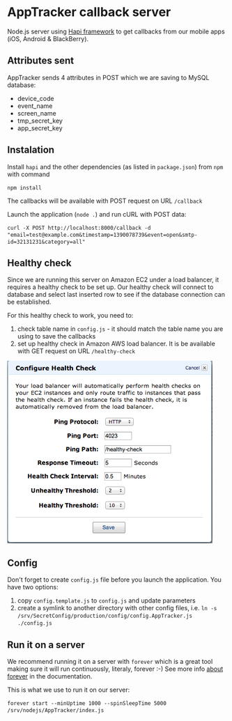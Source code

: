 # AppTracker callback server

Node.js server using [Hapi framework](http://www.hapijs.com) to get callbacks from our mobile apps (iOS, Android & BlackBerry).

## Attributes sent

AppTracker sends 4 attributes in POST which we are saving to MySQL database:
* device_code
* event_name
* screen_name
* tmp_secret_key
* app_secret_key

## Instalation

Install ```hapi``` and the other dependencies (as listed in ```package.json```) from ```npm``` with command

```shell
npm install
```

The callbacks will be available with POST request on URL ```/callback```

Launch the application (```node .```) and run cURL with POST data:
```
curl -X POST http://localhost:8000/callback -d "email=test@example.com&timestamp=1390078739&event=open&smtp-id=32131231&category=all"
```

## Healthy check

Since we are running this server on Amazon EC2 under a load balancer, it requires a healthy check to be set up. Our healthy check will connect to database and select last inserted row to see if the database connection can be established.

For this healthy check to work, you need to:

1. check table name in ```config.js``` - it should match the table name you are using to save the callbacks
2. set up healthy check in Amazon AWS load balancer. It is be available with GET request on URL ```/healthy-check```

![Healthy Check setup](./docs/img/aws-healthy-check-setup.png)

## Config

Don't forget to create ```config.js``` file before you launch the application. You have two options:

1. copy ```config.template.js``` to ```config.js``` and update parameters
2. create a symlink to another directory with other config files, i.e. ```ln -s /srv/SecretConfig/production/config/config.AppTracker.js ./config.js```

## Run it on a server

We recommend running it on a server with ```forever``` which is a great tool making sure it will run continuously, literaly, forever :-) See more info [about forever](https://github.com/nodejitsu/forever) in the documentation.

This is what we use to run it on our server:
```shell
forever start --minUptime 1000 --spinSleepTime 5000 /srv/nodejs/AppTracker/index.js
```